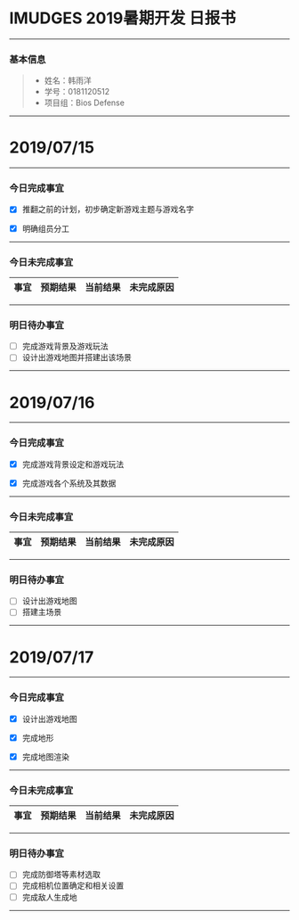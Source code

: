 # IMUDGES 2019暑期开发 日报书
-------


### 基本信息
> * 姓名：韩雨洋
> * 学号：0181120512
> * 项目组：Bios Defense

-------


# 2019/07/15

-------

### 今日完成事宜
- [x]  推翻之前的计划，初步确定新游戏主题与游戏名字
- [x]  明确组员分工


-----
### 今日未完成事宜


| 事宜     |预期结果| 当前结果  | 未完成原因   | 
| --------   | -----:  | -----:  | :----:  |



------
### 明日待办事宜
- [ ] 完成游戏背景及游戏玩法
- [ ] 设计出游戏地图并搭建出该场景
-------

# 2019/07/16

-------

### 今日完成事宜
- [x]  完成游戏背景设定和游戏玩法
- [x]  完成游戏各个系统及其数据


-----
### 今日未完成事宜


| 事宜     |预期结果| 当前结果  | 未完成原因   | 
| --------   | -----:  | -----:  | :----:  |



------
### 明日待办事宜
- [ ] 设计出游戏地图
- [ ] 搭建主场景
-------

# 2019/07/17

-------

### 今日完成事宜
- [x]  设计出游戏地图
- [x]  完成地形
- [x]  完成地图渲染


-----
### 今日未完成事宜


| 事宜     |预期结果| 当前结果  | 未完成原因   | 
| --------   | -----:  | -----:  | :----:  |



------
### 明日待办事宜
- [ ] 完成防御塔等素材选取
- [ ] 完成相机位置确定和相关设置
- [ ] 完成敌人生成地
-------
